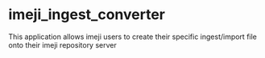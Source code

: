 imeji_ingest_converter
======================

This application allows imeji users to create their specific ingest/import file onto their imeji repository server
